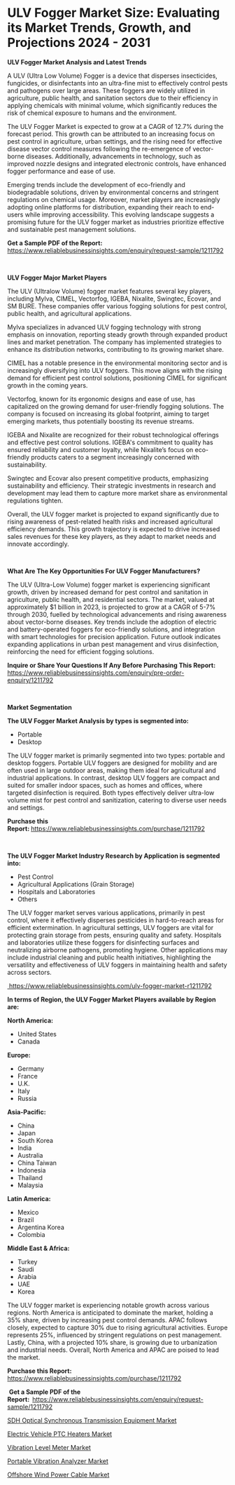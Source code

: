 <p><h1>ULV Fogger Market Size: Evaluating its Market Trends, Growth, and Projections 2024 - 2031</h1></p><p><strong>ULV Fogger Market Analysis and Latest Trends</strong></p>
<p><p>A ULV (Ultra Low Volume) Fogger is a device that disperses insecticides, fungicides, or disinfectants into an ultra-fine mist to effectively control pests and pathogens over large areas. These foggers are widely utilized in agriculture, public health, and sanitation sectors due to their efficiency in applying chemicals with minimal volume, which significantly reduces the risk of chemical exposure to humans and the environment.</p><p>The ULV Fogger Market is expected to grow at a CAGR of 12.7% during the forecast period. This growth can be attributed to an increasing focus on pest control in agriculture, urban settings, and the rising need for effective disease vector control measures following the re-emergence of vector-borne diseases. Additionally, advancements in technology, such as improved nozzle designs and integrated electronic controls, have enhanced fogger performance and ease of use. </p><p>Emerging trends include the development of eco-friendly and biodegradable solutions, driven by environmental concerns and stringent regulations on chemical usage. Moreover, market players are increasingly adopting online platforms for distribution, expanding their reach to end-users while improving accessibility. This evolving landscape suggests a promising future for the ULV fogger market as industries prioritize effective and sustainable pest management solutions.</p></p>
<p><strong>Get a Sample PDF of the Report:&nbsp;</strong> <a href="https://www.reliablebusinessinsights.com/enquiry/request-sample/1211792?utm_campaign=96&utm_medium=2&utm_source=Github&utm_content=ia&utm_term=05102024&utm_id=ulv-fogger">https://www.reliablebusinessinsights.com/enquiry/request-sample/1211792</a></p>
<p>&nbsp;</p>
<p><strong>ULV Fogger Major Market Players</strong></p>
<p><p>The ULV (Ultralow Volume) fogger market features several key players, including Mylva, CIMEL, Vectorfog, IGEBA, Nixalite, Swingtec, Ecovar, and SM BURE. These companies offer various fogging solutions for pest control, public health, and agricultural applications.</p><p>Mylva specializes in advanced ULV fogging technology with strong emphasis on innovation, reporting steady growth through expanded product lines and market penetration. The company has implemented strategies to enhance its distribution networks, contributing to its growing market share.</p><p>CIMEL has a notable presence in the environmental monitoring sector and is increasingly diversifying into ULV foggers. This move aligns with the rising demand for efficient pest control solutions, positioning CIMEL for significant growth in the coming years.</p><p>Vectorfog, known for its ergonomic designs and ease of use, has capitalized on the growing demand for user-friendly fogging solutions. The company is focused on increasing its global footprint, aiming to target emerging markets, thus potentially boosting its revenue streams.</p><p>IGEBA and Nixalite are recognized for their robust technological offerings and effective pest control solutions. IGEBA's commitment to quality has ensured reliability and customer loyalty, while Nixalite’s focus on eco-friendly products caters to a segment increasingly concerned with sustainability.</p><p>Swingtec and Ecovar also present competitive products, emphasizing sustainability and efficiency. Their strategic investments in research and development may lead them to capture more market share as environmental regulations tighten.</p><p>Overall, the ULV fogger market is projected to expand significantly due to rising awareness of pest-related health risks and increased agricultural efficiency demands. This growth trajectory is expected to drive increased sales revenues for these key players, as they adapt to market needs and innovate accordingly.</p></p>
<p>&nbsp;</p>
<p><strong>What Are The Key Opportunities For ULV Fogger Manufacturers?</strong></p>
<p><p>The ULV (Ultra-Low Volume) fogger market is experiencing significant growth, driven by increased demand for pest control and sanitation in agriculture, public health, and residential sectors. The market, valued at approximately $1 billion in 2023, is projected to grow at a CAGR of 5-7% through 2030, fuelled by technological advancements and rising awareness about vector-borne diseases. Key trends include the adoption of electric and battery-operated foggers for eco-friendly solutions, and integration with smart technologies for precision application. Future outlook indicates expanding applications in urban pest management and virus disinfection, reinforcing the need for efficient fogging solutions.</p></p>
<p><strong>Inquire or Share Your Questions If Any Before Purchasing This Report:</strong> <a href="https://www.reliablebusinessinsights.com/enquiry/pre-order-enquiry/1211792?utm_campaign=96&utm_medium=2&utm_source=Github&utm_content=ia&utm_term=05102024&utm_id=ulv-fogger">https://www.reliablebusinessinsights.com/enquiry/pre-order-enquiry/1211792</a></p>
<p>&nbsp;</p>
<p><strong>Market Segmentation</strong></p>
<p><strong>The ULV Fogger Market Analysis by types is segmented into:</strong></p>
<p><ul><li>Portable</li><li>Desktop</li></ul></p>
<p><p>The ULV fogger market is primarily segmented into two types: portable and desktop foggers. Portable ULV foggers are designed for mobility and are often used in large outdoor areas, making them ideal for agricultural and industrial applications. In contrast, desktop ULV foggers are compact and suited for smaller indoor spaces, such as homes and offices, where targeted disinfection is required. Both types effectively deliver ultra-low volume mist for pest control and sanitization, catering to diverse user needs and settings.</p></p>
<p><strong>Purchase this Report:&nbsp;</strong><a href="https://www.reliablebusinessinsights.com/purchase/1211792?utm_campaign=96&utm_medium=2&utm_source=Github&utm_content=ia&utm_term=05102024&utm_id=ulv-fogger">https://www.reliablebusinessinsights.com/purchase/1211792</a></p>
<p>&nbsp;</p>
<p><strong>The ULV Fogger Market Industry Research by Application is segmented into:</strong></p>
<p><ul><li>Pest Control</li><li>Agricultural Applications (Grain Storage)</li><li>Hospitals and Laboratories</li><li>Others</li></ul></p>
<p><p>The ULV fogger market serves various applications, primarily in pest control, where it effectively disperses pesticides in hard-to-reach areas for efficient extermination. In agricultural settings, ULV foggers are vital for protecting grain storage from pests, ensuring quality and safety. Hospitals and laboratories utilize these foggers for disinfecting surfaces and neutralizing airborne pathogens, promoting hygiene. Other applications may include industrial cleaning and public health initiatives, highlighting the versatility and effectiveness of ULV foggers in maintaining health and safety across sectors.</p></p>
<p><a href="https://www.reliablebusinessinsights.com/ulv-fogger-market-r1211792?utm_campaign=96&utm_medium=2&utm_source=Github&utm_content=ia&utm_term=05102024&utm_id=ulv-fogger">&nbsp;https://www.reliablebusinessinsights.com/ulv-fogger-market-r1211792</a></p>
<p><strong>In terms of Region, the ULV Fogger Market Players available by Region are:</strong></p>
<p>
    <p> <strong> North America: </strong>
        <ul>
            <li>United States</li>
            <li>Canada</li>
        </ul>
        </p> 
    <p> <strong> Europe: </strong>
        <ul>
            <li>Germany</li>
            <li>France</li>
            <li>U.K.</li>
            <li>Italy</li>
            <li>Russia</li>
        </ul>
        </p> 
    <p> <strong> Asia-Pacific: </strong>
        <ul>
            <li>China</li>
            <li>Japan</li>
            <li>South Korea</li>
            <li>India</li>
            <li>Australia</li>
            <li>China Taiwan</li>
            <li>Indonesia</li>
            <li>Thailand</li>
            <li>Malaysia</li>
        </ul>
        </p> 
    <p> <strong> Latin America: </strong>
        <ul>
            <li>Mexico</li>
            <li>Brazil</li>
            <li>Argentina Korea</li>
            <li>Colombia</li>
        </ul>
        </p> 
    <p> <strong> Middle East & Africa: </strong>
        <ul>
            <li>Turkey</li>
            <li>Saudi</li>
            <li>Arabia</li>
            <li>UAE</li>
            <li>Korea</li>
        </ul>
    </p>
    </p>
<p><p>The ULV fogger market is experiencing notable growth across various regions. North America is anticipated to dominate the market, holding a 35% share, driven by increasing pest control demands. APAC follows closely, expected to capture 30% due to rising agricultural activities. Europe represents 25%, influenced by stringent regulations on pest management. Lastly, China, with a projected 10% share, is growing due to urbanization and industrial needs. Overall, North America and APAC are poised to lead the market.</p></p>
<p><strong>Purchase this Report: </strong><a href="https://www.reliablebusinessinsights.com/purchase/1211792?utm_campaign=96&utm_medium=2&utm_source=Github&utm_content=ia&utm_term=05102024&utm_id=ulv-fogger">https://www.reliablebusinessinsights.com/purchase/1211792</a></p>
<p>&nbsp;<strong>Get a Sample PDF of the Report:&nbsp;&nbsp;</strong><a href="https://www.reliablebusinessinsights.com/enquiry/request-sample/1211792?utm_campaign=96&utm_medium=2&utm_source=Github&utm_content=ia&utm_term=05102024&utm_id=ulv-fogger">https://www.reliablebusinessinsights.com/enquiry/request-sample/1211792</a></p>
<p><strong></strong></p>
<p><p><a href="https://issuu.com/reportprime-2/docs/sdh-optical-synchronous-transmissio_048fa6d67f2899?utm_campaign=96&utm_medium=2&utm_source=Github&utm_content=ia&utm_term=05102024&utm_id=ulv-fogger">SDH Optical Synchronous Transmission Equipment Market</a></p><p><a href="https://github.com/DenisePatterson586/Market-Research-Report-List-1/blob/main/electric-vehicle-ptc-heaters-market.md?utm_campaign=96&utm_medium=2&utm_source=Github&utm_content=ia&utm_term=05102024&utm_id=ulv-fogger">Electric Vehicle PTC Heaters Market</a></p><p><a href="https://www.linkedin.com/pulse/vibration-level-meter-market-trends-insights-type-application-dtu6e?utm_campaign=96&utm_medium=2&utm_source=Github&utm_content=ia&utm_term=05102024&utm_id=ulv-fogger">Vibration Level Meter Market</a></p><p><a href="https://www.linkedin.com/pulse/portable-vibration-analyzer-market-report-product-type-single-p0jre?utm_campaign=96&utm_medium=2&utm_source=Github&utm_content=ia&utm_term=05102024&utm_id=ulv-fogger">Portable Vibration Analyzer Market</a></p><p><a href="https://issuu.com/reportprime-2/docs/offshore-wind-power-cable-market-si_e6e7fa72f2c50e?utm_campaign=96&utm_medium=2&utm_source=Github&utm_content=ia&utm_term=05102024&utm_id=ulv-fogger">Offshore Wind Power Cable Market</a></p></p>